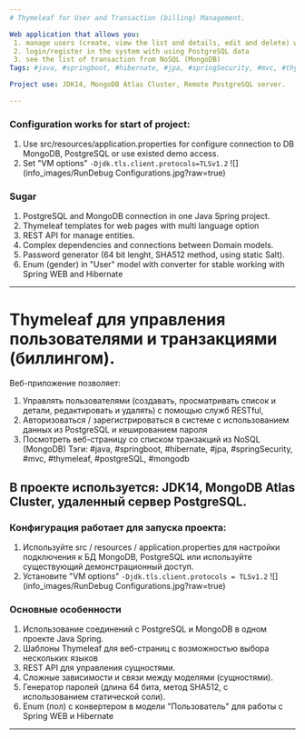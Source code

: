 ```yaml
---
# Thymeleaf for User and Transaction (billing) Management.

Web application that allows you:
 1. manage users (create, view the list and details, edit and delete) with RESTful services,
 2. login/register in the system with using PostgreSQL data
 3. see the list of transaction from NoSQL (MongoDB)
Tags: #java, #springboot, #hibernate, #jpa, #springSecurity, #mvc, #thymeleaf, #postgreSQL, #mongodb

Project use: JDK14, MongoDB Atlas Cluster, Remote PostgreSQL server.

---
```

### Configuration works for start of project:

1. Use src/resources/application.properties for configure connection to DB MongoDB, PostgreSQL or use existed demo access.
2. Set "VM options"  `-Djdk.tls.client.protocols=TLSv1.2`
![](info_images/RunDebug Configurations.jpg?raw=true)

### Sugar 

1. PostgreSQL and MongoDB connection in one Java Spring project.
2. Thymeleaf templates for web pages with multi language option
3. REST API for manage entities.
4. Complex dependencies and connections between Domain models.
5. Password generator (64 bit lenght, SHA512 method, using static Salt).
6. Enum (gender) in "User" model with converter for stable working with Spring WEB and Hibernate

---
# Thymeleaf для управления пользователями и транзакциями (биллингом).

Веб-приложение позволяет:
 1. Управлять пользователями (создавать, просматривать список и детали, редактировать и удалять) с помощью служб RESTful,
 2. Авторизоваться / зарегистрироваться в системе с использованием данных из PostgreSQL и кешированием пароля
 3. Посмотреть веб-страницу со списком транзакций из NoSQL (MongoDB)
Тэги: #java, #springboot, #hibernate, #jpa, #springSecurity, #mvc, #thymeleaf, #postgreSQL, #mongodb

В проекте используется: JDK14, MongoDB Atlas Cluster, удаленный сервер PostgreSQL.
---
### Конфигурация работает для запуска проекта:

1. Используйте src / resources / application.properties для настройки подключения к БД MongoDB, PostgreSQL или используйте существующий демонстрационный доступ.
2. Установите "VM options" `-Djdk.tls.client.protocols = TLSv1.2`
![](info_images/RunDebug Configurations.jpg?raw=true)

### Основные особенности

1. Использование соединений с PostgreSQL и MongoDB в одном проекте Java Spring.
2. Шаблоны Thymeleaf для веб-страниц с возможностью выбора нескольких языков
3. REST API для управления сущностями.
4. Сложные зависимости и связи между моделями (сущностями).
5. Генератор паролей (длина 64 бита, метод SHA512, с использованием статической соли).
6. Enum (пол) с конвертером в модели "Пользователь" для работы с Spring WEB и Hibernate
---
